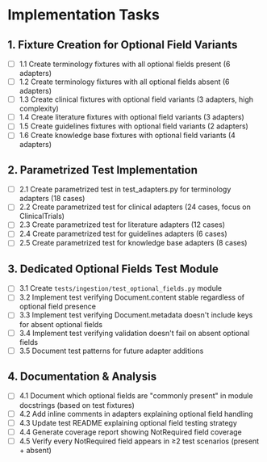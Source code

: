 # Implementation Tasks

## 1. Fixture Creation for Optional Field Variants

- [ ] 1.1 Create terminology fixtures with all optional fields present (6 adapters)
- [ ] 1.2 Create terminology fixtures with all optional fields absent (6 adapters)
- [ ] 1.3 Create clinical fixtures with optional field variants (3 adapters, high complexity)
- [ ] 1.4 Create literature fixtures with optional field variants (3 adapters)
- [ ] 1.5 Create guidelines fixtures with optional field variants (2 adapters)
- [ ] 1.6 Create knowledge base fixtures with optional field variants (4 adapters)

## 2. Parametrized Test Implementation

- [ ] 2.1 Create parametrized test in test_adapters.py for terminology adapters (18 cases)
- [ ] 2.2 Create parametrized test for clinical adapters (24 cases, focus on ClinicalTrials)
- [ ] 2.3 Create parametrized test for literature adapters (12 cases)
- [ ] 2.4 Create parametrized test for guidelines adapters (6 cases)
- [ ] 2.5 Create parametrized test for knowledge base adapters (8 cases)

## 3. Dedicated Optional Fields Test Module

- [ ] 3.1 Create `tests/ingestion/test_optional_fields.py` module
- [ ] 3.2 Implement test verifying Document.content stable regardless of optional field presence
- [ ] 3.3 Implement test verifying Document.metadata doesn't include keys for absent optional fields
- [ ] 3.4 Implement test verifying validation doesn't fail on absent optional fields
- [ ] 3.5 Document test patterns for future adapter additions

## 4. Documentation & Analysis

- [ ] 4.1 Document which optional fields are "commonly present" in module docstrings (based on test fixtures)
- [ ] 4.2 Add inline comments in adapters explaining optional field handling
- [ ] 4.3 Update test README explaining optional field testing strategy
- [ ] 4.4 Generate coverage report showing NotRequired field coverage
- [ ] 4.5 Verify every NotRequired field appears in ≥2 test scenarios (present + absent)
